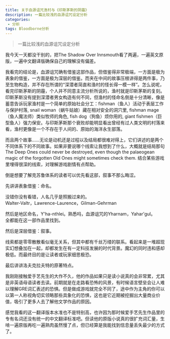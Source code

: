 ```yaml
---
title: 关于血源诅咒渔村与《印斯茅斯的阴霾》
description: 一篇比较浅的血源诅咒设定分析
categories:
 - 分析
tags: Bloodborne分析
---
```


> 一篇比较浅的血源诅咒设定分析

<!-- more -->

我今天一天都没干别的，把The Shadow Over Innsmouth看了两遍，一遍英文原版，一遍中文翻译版确保自己的理解没有偏差。<br>

我看完的结论是，血源诅咒确有借鉴这部作品，但借鉴得非常极端，一方面是极为表象的借鉴，一方面是极为深层的借鉴。而夹在中间的故事压根讲得是两件事，乃至生物构造，并不存在所谓的“深潜者简直和渔村的怪长得一模一样”。怎么说呢，看完印斯茅斯的阴霾，个人并不同意主流分析所说的，渔村就是印斯茅斯的复刻。印斯茅斯没有提到深潜者男女构造有何不同，但渔村的怪命名倒是十分清晰，像是蓄意告诉玩家渔村是一个简单的原始社会分工：fishman（鱼人）活动于表层工作与保护村落, snail woman（蜗牛姑娘）藏在相对安全的洞穴里, fishman mage（鱼人魔法师）类似牧师的角色, fish dog（狗鱼）烦你用的, giant fishmen（巨型鱼人）强力保安。与印斯茅斯那个衰败却能明显看出曾经有过人类文明的村落来看，渔村更像是一个不存在于人间的、原始的海洋永生部落。<br>

而且两个故事……无论是动机还是过程以及结局都很难对得上，它们讲述的是两个不同体系下的不同故事。如果非要说哪个线索让我想到了什么，大概就是结局那句The Deep Ones could never be destroyed, even though the palaeogean magic of the forgotten Old Ones might sometimes check them. 结合某些游戏里埋得很深的线索，对理解游戏剧情有点帮助。<br>

倒是想要了解克苏鲁体系的读者可以优先看这部，叙事不那么晦涩。<br>

先讲讲表象借鉴：命名。<br>

没错你没有看错，人名几乎是照搬过来的。<br>
Walter-Valtr，Lawrence-Laurence，Gilman-Gehrman<br>

然后是地区命名，Y'ha-nthlei。熟悉吗，血源诅咒的Yharnam，Yahar'gul。<br>
全都能在这一部作品里找到。<br>



然后是深层借鉴：叙事。<br>

线索都是零零散散看似毫无关系，但其中都有千丝万缕的联系。看起来是一堆超现实幻想叠加在一起，却都发生在有一定科技发展的时代背景。魔幻的同时违和感却极低。而最终目的是让读者或玩家细思极恐。<br>

最后讲讲洛夫克拉夫特的原著特点。<br>

我刚刚接触爱手艺先生的大作不久，他的作品如果只是读小说真的会非常累，尤其是非英语母语读者去读。前期就是在走路看恐怖的风景，有时候语言壁垒会让人难以理解GRE词汇表述的恐惧。但是做成游戏就完全不同了，途中作为主角的你可以以第一人称视角切实领略那些具象化的恐惧，这也是它近期被挖掘出大量商业价值，吸引了更多人去了解他文学作品的原因。<br>

感觉我看的这一翻译版本水准也不是特别高，也许因为那时候爱手艺先生作品里的专有名词还没有统一的中文翻译标准吧。但读他的原版小说真的很扩充词汇量，生啃一遍原版再吃一遍熟肉虽然慢了点，但已经算是我能找到信息量丢失最少的方式了。<br>